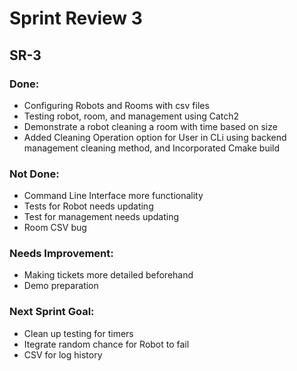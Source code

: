 # Sprint Review 3

## SR-3

### Done: 
- Configuring Robots and Rooms with csv files
- Testing robot, room, and management using Catch2
- Demonstrate a robot cleaning a room with time based on size
- Added Cleaning Operation option for User in CLi using backend management cleaning method, and Incorporated Cmake build

### Not Done:
- Command Line Interface more functionality
- Tests for Robot needs updating
- Test for management needs updating
- Room CSV bug

### Needs Improvement:
- Making tickets more detailed beforehand
- Demo preparation

### Next Sprint Goal:
- Clean up testing for timers
- Itegrate random chance for Robot to fail
- CSV for log history 

